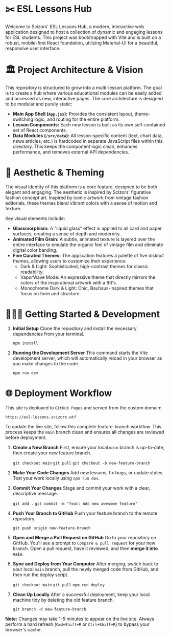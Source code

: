 # ✂️ ESL Lessons Hub

Welcome to Scizors' ESL Lessons Hub, a modern, interactive web application designed to host a collection of dynamic and engaging lessons for ESL students. This project was bootstrapped with Vite and is built on a robust, mobile-first React foundation, utilizing Material-UI for a beautiful, responsive user interface.

# 🏛️ Project Architecture & Vision

This repository is structured to grow into a multi-lesson platform. The goal is to create a hub where various educational modules can be easily added and accessed as new, interactive pages. The core architecture is designed to be modular and purely static:

- **Main App Shell (`App.jsx`):** Provides the consistent layout, theme-switching logic, and routing for the entire platform.
- **Lesson Components:** Each new lesson is built as its own self-contained set of React components.
- **Data Modules (`/src/data`):** All lesson-specific content (text, chart data, news articles, etc.) is hardcoded in separate JavaScript files within this directory. This keeps the component logic clean, enhances performance, and removes external API dependencies.

# 🎨 Aesthetic & Theming

The visual identity of this platform is a core feature, designed to be both elegant and engaging. The aesthetic is inspired by Scizors' figurative fashion concept art. Inspired by iconic artwork from vintage fashion editorials, these themes blend vibrant colors with a sense of motion and texture.

Key visual elements include:

- **Glassmorphism:** A "liquid glass" effect is applied to all card and paper surfaces, creating a sense of depth and modernity.
- **Animated Film Grain:** A subtle, animated texture is layered over the entire interface to emulate the organic feel of vintage film and eliminate digital color banding.
- **Five Curated Themes:** The application features a palette of five distinct themes, allowing users to customize their experience:
    - Dark & Light: Sophisticated, high-contrast themes for classic readability.
    - VaporWave Mode: An expressive theme that directly mirrors the colors of the inspirational artwork with a 90's.
    - Monochrome Dark & Light: Chic, Bauhaus-inspired themes that focus on form and structure.

# 👩🏼‍💻 Getting Started & Development

1.  **Initial Setup**
    Clone the repository and install the necessary dependencies from your terminal.

    `npm install`

2.  **Running the Development Server**
    This command starts the Vite development server, which will automatically reload in your browser as you make changes to the code.

    `npm run dev`

# 🌐 Deployment Workflow

This site is deployed to `GitHub Pages` and served from the custom domain:

`https://esl-lessons.scizors.wtf`

To update the live site, follow this complete feature-branch workflow. This process keeps the `main` branch clean and ensures all changes are reviewed before deployment.

1.  **Create a New Branch**
    First, ensure your local `main` branch is up-to-date, then create your new feature branch.

    `git checkout main`
    `git pull`
    `git checkout -b new-feature-branch`

2.  **Make Your Code Changes**
    Add new lessons, fix bugs, or update styles. Test your work locally using `npm run dev`.

3.  **Commit Your Changes**
    Stage and commit your work with a clear, descriptive message.

    `git add .`
    `git commit -m "feat: Add new awesome feature"`

4.  **Push Your Branch to GitHub**
    Push your feature branch to the remote repository.

    `git push origin new-feature-branch`

5.  **Open and Merge a Pull Request on GitHub**
    Go to your repository on GitHub. You'll see a prompt to `Compare & pull request` for your new branch. Open a pull request, have it reviewed, and then **merge it into `main`**.

6.  **Sync and Deploy from Your Computer**
    After merging, switch back to your local `main` branch, pull the newly merged code from GitHub, and then run the deploy script.

    `git checkout main`
    `git pull`
    `npm run deploy`

7.  **Clean Up Locally**
    After a successful deployment, keep your local machine tidy by deleting the old feature branch.

    `git branch -d new-feature-branch`

**Note:** Changes may take 1-5 minutes to appear on the live site. Always perform a hard refresh (`Cmd+Shift+R` or `Ctrl+Shift+R`) to bypass your browser's cache.